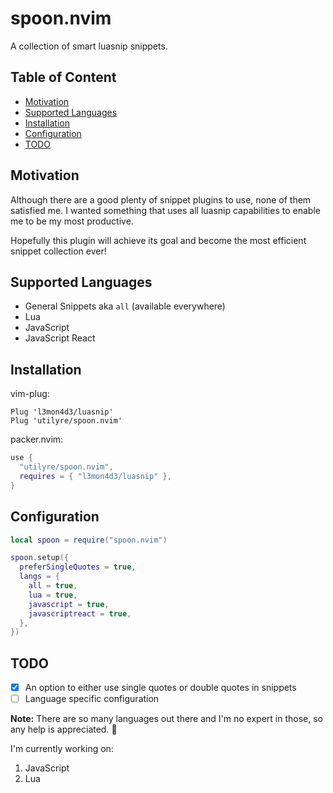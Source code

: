 # spoon.nvim

A collection of smart luasnip snippets.

## Table of Content

* [Motivation](#motivation)
* [Supported Languages](#supported-languages)
* [Installation](#installation)
* [Configuration](#configuration)
* [TODO](#todo)

## Motivation

Although there are a good plenty of snippet plugins to use, none of them
satisfied me. I wanted something that uses all luasnip capabilities to enable
me to be my most productive.

Hopefully this plugin will achieve its goal and become the most efficient
snippet collection ever!

## Supported Languages

* General Snippets aka `all` (available everywhere)
* Lua
* JavaScript
* JavaScript React

## Installation

vim-plug:

```vimscript
Plug 'l3mon4d3/luasnip'
Plug 'utilyre/spoon.nvim'
```

packer.nvim:

```lua
use {
  "utilyre/spoon.nvim",
  requires = { "l3mon4d3/luasnip" },
}
```

## Configuration

```lua
local spoon = require("spoon.nvim")

spoon.setup({
  preferSingleQuotes = true,
  langs = {
    all = true,
    lua = true,
    javascript = true,
    javascriptreact = true,
  },
})
```

## TODO

* [x] An option to either use single quotes or double quotes in snippets
* [ ] Language specific configuration

**Note:** There are so many languages out there and I'm no expert in those, so
any help is appreciated. 🤝

I'm currently working on:

1. JavaScript
2. Lua
